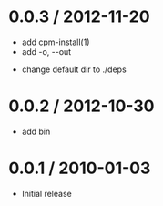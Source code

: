 
0.0.3 / 2012-11-20 
==================

  * add cpm-install(1)
  * add -o, --out <dir>
  * change default dir to ./deps

0.0.2 / 2012-10-30 
==================

  * add bin

0.0.1 / 2010-01-03
==================

  * Initial release
